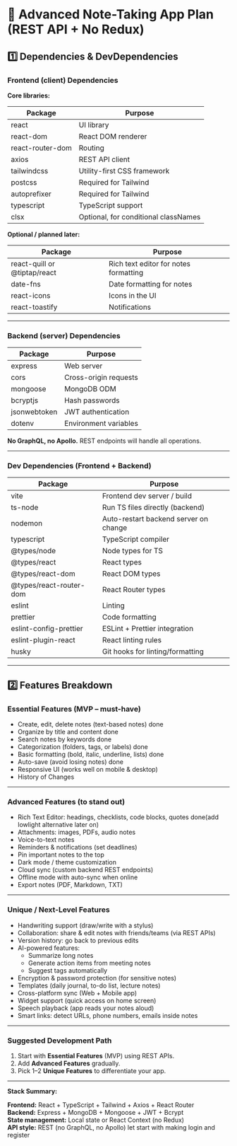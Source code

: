 # 📝 Advanced Note-Taking App Plan (REST API + No Redux)

## 1️⃣ Dependencies & DevDependencies

### **Frontend (client) Dependencies**

**Core libraries:**

| Package               | Purpose                             |
|-----------------------|-------------------------------------|
| react                 | UI library                          |
| react-dom             | React DOM renderer                  |
| react-router-dom      | Routing                             |
| axios                 | REST API client                     |
| tailwindcss           | Utility-first CSS framework         |
| postcss               | Required for Tailwind               |
| autoprefixer          | Required for Tailwind               |
| typescript            | TypeScript support                  |
| clsx                  | Optional, for conditional classNames |

**Optional / planned later:**

| Package                   | Purpose                                |
|----------------------------|----------------------------------------|
| react-quill or @tiptap/react | Rich text editor for notes formatting |
| date-fns                   | Date formatting for notes             |
| react-icons                | Icons in the UI                        |
| react-toastify             | Notifications                          |

---

### **Backend (server) Dependencies**

| Package                | Purpose                     |
|------------------------|-----------------------------|
| express                | Web server                  |
| cors                   | Cross-origin requests       |
| mongoose               | MongoDB ODM                 |
| bcryptjs               | Hash passwords              |
| jsonwebtoken           | JWT authentication          |
| dotenv                 | Environment variables       |

**No GraphQL, no Apollo.** REST endpoints will handle all operations.

---

### **Dev Dependencies (Frontend + Backend)**

| Package                     | Purpose                                    |
|------------------------------|--------------------------------------------|
| vite                         | Frontend dev server / build                |
| ts-node                      | Run TS files directly (backend)            |
| nodemon                      | Auto-restart backend server on change     |
| typescript                   | TypeScript compiler                        |
| @types/node                  | Node types for TS                           |
| @types/react                 | React types                                 |
| @types/react-dom             | React DOM types                             |
| @types/react-router-dom      | React Router types                           |
| eslint                        | Linting                                   |
| prettier                      | Code formatting                             |
| eslint-config-prettier        | ESLint + Prettier integration              |
| eslint-plugin-react           | React linting rules                         |
| husky                         | Git hooks for linting/formatting           |

---

## 2️⃣ Features Breakdown

### **Essential Features (MVP – must-have)**

* Create, edit, delete notes (text-based notes) done
* Organize by title and content  done
* Search notes by keywords  done
* Categorization (folders, tags, or labels)  done
* Basic formatting (bold, italic, underline, lists)  done
* Auto-save (avoid losing notes)  done
* Responsive UI (works well on mobile & desktop) 
* History of Changes 

---

### **Advanced Features (to stand out)**

* Rich Text Editor: headings, checklists, code blocks, quotes  done(add lowlight alternative later on)
* Attachments: images, PDFs, audio notes  
* Voice-to-text notes  
* Reminders & notifications (set deadlines)  
* Pin important notes to the top  
* Dark mode / theme customization  
* Cloud sync (custom backend REST endpoints)  
* Offline mode with auto-sync when online  
* Export notes (PDF, Markdown, TXT)  

---

### **Unique / Next-Level Features**

* Handwriting support (draw/write with a stylus)  
* Collaboration: share & edit notes with friends/teams (via REST APIs)  
* Version history: go back to previous edits  
* AI-powered features:
  * Summarize long notes  
  * Generate action items from meeting notes  
  * Suggest tags automatically  
* Encryption & password protection (for sensitive notes)  
* Templates (daily journal, to-do list, lecture notes)  
* Cross-platform sync (Web + Mobile app)  
* Widget support (quick access on home screen)  
* Speech playback (app reads your notes aloud)  
* Smart links: detect URLs, phone numbers, emails inside notes  

---

### **Suggested Development Path**

1. Start with **Essential Features** (MVP) using REST APIs.  
2. Add **Advanced Features** gradually.  
3. Pick 1–2 **Unique Features** to differentiate your app.  

---

**Stack Summary:**  

**Frontend:** React + TypeScript + Tailwind + Axios + React Router  
**Backend:** Express + MongoDB + Mongoose + JWT + Bcrypt  
**State management:** Local state or React Context (no Redux)  
**API style:** REST (no GraphQL, no Apollo)  let start with making login and register 
